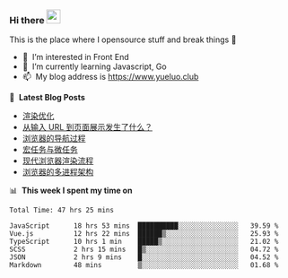 ### Hi there <a href="https://www.yueluo.club/"><img src="https://media.giphy.com/media/hvRJCLFzcasrR4ia7z/giphy.gif" width="25px"></a>
This is the place where I opensource stuff and break things :rofl:

- 👀 &nbsp;I’m interested in Front End
- 🌱 &nbsp;I’m currently learning Javascript, Go
- 📫 &nbsp;My blog address is https://www.yueluo.club

📕 &nbsp;**Latest Blog Posts**

<!-- BLOG-POST-LIST:START -->
- [渲染优化](https://www.yueluo.club/detail?articleId=627d9bf465e52c438840a852)
- [从输入 URL 到页面展示发生了什么？](https://www.yueluo.club/detail?articleId=627bc68b65e52c4388409d53)
- [浏览器的导航过程](https://www.yueluo.club/detail?articleId=627bc2b565e52c4388409d16)
- [宏任务与微任务](https://www.yueluo.club/detail?articleId=627a71c365e52c4388409519)
- [现代浏览器渲染流程](https://www.yueluo.club/detail?articleId=6279166465e52c4388408c2f)
- [浏览器的多进程架构](https://www.yueluo.club/detail?articleId=62785d2a65e52c43884088ce)
<!-- BLOG-POST-LIST:END -->

📊 &nbsp;**This week I spent my time on**

<!--START_SECTION:waka-->

```text
Total Time: 47 hrs 25 mins

JavaScript      18 hrs 53 mins  ██████████░░░░░░░░░░░░░░░   39.59 %
Vue.js          12 hrs 22 mins  ██████▒░░░░░░░░░░░░░░░░░░   25.93 %
TypeScript      10 hrs 1 min    █████▒░░░░░░░░░░░░░░░░░░░   21.02 %
SCSS            2 hrs 15 mins   █▒░░░░░░░░░░░░░░░░░░░░░░░   04.72 %
JSON            2 hrs 9 mins    █░░░░░░░░░░░░░░░░░░░░░░░░   04.52 %
Markdown        48 mins         ▒░░░░░░░░░░░░░░░░░░░░░░░░   01.68 %
```

<!--END_SECTION:waka-->